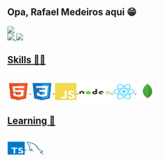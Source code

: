 ## Opa, Rafael Medeiros aqui 😁 

<img height="auto" width="auto" align="center" src="https://64.media.tumblr.com/2d0af9c90d1b1107313cc20bda01548a/tumblr_outwxnanpp1u79o2lo1_1280.gifv">

<br>

<div>
  <a href="https://github.com/rsoar">
  <img height="135em" src="https://github-readme-stats.vercel.app/api?username=rsoar&show_icons=true&theme=tokyonight&include_all_commits=true&count_private=true"/>
  <img height="135em" src="https://github-readme-stats.vercel.app/api/top-langs/?username=rsoar&layout=compact&langs_count=7&theme=tokyonight"/>
</div>
	
<div> 
 
## Skills 👨‍💻
    
<div style=":display: inline_block"><br>
	 <img align="center" alt="rsoar-html" height="40" width="50" src="https://raw.githubusercontent.com/devicons/devicon/master/icons/html5/html5-original.svg">
	 <img align="center" alt="rsoar-css3" height="40" width="50" src="https://raw.githubusercontent.com/devicons/devicon/master/icons/css3/css3-original.svg">
    <img align="center" alt="rsoar-js" height="40" width="50" src="https://raw.githubusercontent.com/devicons/devicon/master/icons/javascript/javascript-plain.svg">
    <img align="center" alt="rsoar-node" height="50" width="75" src="https://raw.githubusercontent.com/devicons/devicon/master/icons/nodejs/nodejs-original-wordmark.svg">
    <img align="center" alt="rsoar-react" height="40" width="50" src="https://raw.githubusercontent.com/devicons/devicon/master/icons/react/react-original.svg">
    <img align="center" alt="rsoar-mongo" height="40" width="50" src="https://raw.githubusercontent.com/devicons/devicon/master/icons/mongodb/mongodb-original.svg">
    
</div>
  
</div>


## Learning 🧠
	
<div style=":display: inline_block"><br>
    <img align="center" alt="rsoar-js" height="30" width="40" src="https://raw.githubusercontent.com/devicons/devicon/master/icons/typescript/typescript-plain.svg">
    <img align="center" alt="rsoar-node" height="30" width="40" src="https://raw.githubusercontent.com/devicons/devicon/master/icons/mysql/mysql-plain.svg">
</div>
	

  
##
  

